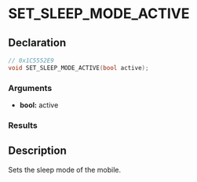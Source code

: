 # SET_SLEEP_MODE_ACTIVE

## Declaration
```cpp
// 0x1C5552E9
void SET_SLEEP_MODE_ACTIVE(bool active);
```

### Arguments
- **bool:** active

### Results

## Description
Sets the sleep mode of the mobile.